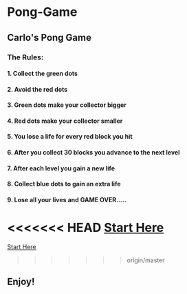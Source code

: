 # Pong-Game
## Carlo's Pong Game
	
### The Rules:
#### 1. Collect the green dots
#### 2. Avoid the red dots
#### 3. Green dots make your collector bigger
#### 4. Red dots make your collector smaller
#### 5. You lose a life for every red block you hit
#### 6. After you collect 30 blocks you advance to the next level
#### 7. After each level you gain a new life 
#### 8. Collect blue dots to gain an extra life
#### 9.	Lose all your lives and GAME OVER.....								
<<<<<<< HEAD
[Start Here](http://cm85.github.io/Pong-Video-Game/Ball-Game)
=======
[Start Here](http://cm85.github.io/Pong-Video-Game/Ball-Game/)
>>>>>>> origin/master
## Enjoy!
